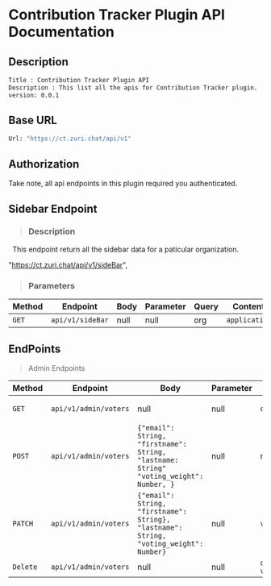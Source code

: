 
# Contribution Tracker Plugin API Documentation

## Description

```bash
Title : Contribution Tracker Plugin API
Description : This list all the apis for Contribution Tracker plugin.
version: 0.0.1
```

## Base URL

```bash
Url: "https://ct.zuri.chat/api/v1"
```
## Authorization

Take note, all api endpoints in this plugin required you authenticated.

<!-- Sidebar Endpoint start from here -->
## Sidebar Endpoint

> ### Description
&nbsp; This endpoint return all the sidebar data for a paticular organization.

"https://ct.zuri.chat/api/v1/sideBar",


> ### Parameters
| Method | Endpoint   | Body | Parameter | Query | Content Type       | Description |
| ------ | ---------- | ---- | --------- | ----- | ------------------ | ----------- |
| `GET`  | `api/v1/sideBar` | null | null      | org   | `application/json` |             |



## EndPoints
>Admin Endpoints



| Method | Endpoint   | Body | Parameter | Query | Content Type       | Description |
| ------ | ---------- | ---- | --------- | ----- | ------------------ | ----------- |
| `GET`  | `api/v1/admin/voters` | null | null      | `org_id`   | `application/json` | `Get all voters in an organization`        |
| `POST`  | `api/v1/admin/voters` | `{"email": String, "firstname": String, "lastname: String" "voting_weight": Number, }` | null      | null   | `application/json` | `All the fields in the body are required`          |
| `PATCH`  | `api/v1/admin/voters` | `{"email": String, "firstname": String}, "lastname": String, "voting_weight": Number}` | null      | `voter_id`   | `application/json` |`Updates the voter with the id`            |
| `Delete`  | `api/v1/admin/voters` | null | null      | `org_id` `voter_id`   | `application/json` |             |


